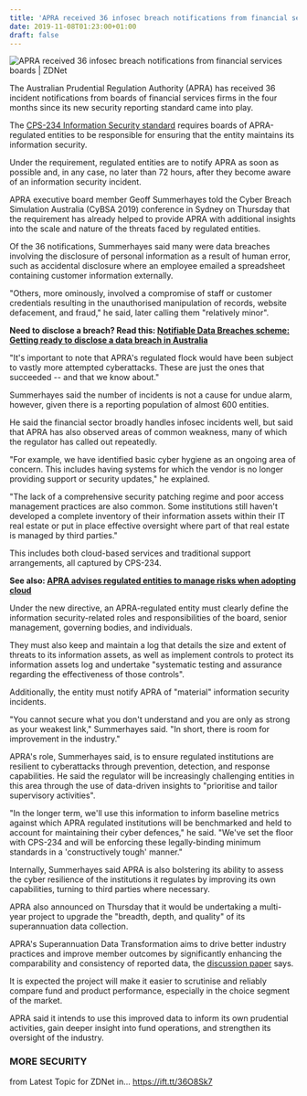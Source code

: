 ```yaml
---
title: 'APRA received 36 infosec breach notifications from financial services boards'
date: 2019-11-08T01:23:00+01:00
draft: false
---
```


![](https://zdnet1.cbsistatic.com/hub/i/r/2019/09/20/71154639-c01a-4477-87cb-bcbf979eb012/thumbnail/770x578/9c34c9fea9144a37acb1d9f3de9e6390/istock-1061357610.jpg "APRA received 36 infosec breach notifications from financial services boards | ZDNet")  

The Australian Prudential Regulation Authority (APRA) has received 36 incident notifications from boards of financial services firms in the four months since its new security reporting standard came into play.

The [CPS-234 Information Security standard](https://www.zdnet.com/article/boards-of-australian-financial-firms-face-tougher-infosec-rules-from-1-july/) requires boards of APRA-regulated entities to be responsible for ensuring that the entity maintains its information security.

Under the requirement, regulated entities are to notify APRA as soon as possible and, in any case, no later than 72 hours, after they become aware of an information security incident.

APRA executive board member Geoff Summerhayes told the Cyber Breach Simulation Australia (CyBSA 2019) conference in Sydney on Thursday that the requirement has already helped to provide APRA with additional insights into the scale and nature of the threats faced by regulated entities.

Of the 36 notifications, Summerhayes said many were data breaches involving the disclosure of personal information as a result of human error, such as accidental disclosure where an employee emailed a spreadsheet containing customer information externally.

"Others, more ominously, involved a compromise of staff or customer credentials resulting in the unauthorised manipulation of records, website defacement, and fraud," he said, later calling them "relatively minor".

**Need to disclose a breach? Read this: [Notifiable Data Breaches scheme: Getting ready to disclose a data breach in Australia](https://www.zdnet.com/article/notifiable-data-breaches-scheme-getting-ready-to-disclose-a-data-breach-in-australia/)**

"It's important to note that APRA's regulated flock would have been subject to vastly more attempted cyberattacks. These are just the ones that succeeded -- and that we know about."

Summerhayes said the number of incidents is not a cause for undue alarm, however, given there is a reporting population of almost 600 entities.

He said the financial sector broadly handles infosec incidents well, but said that APRA has also observed areas of common weakness, many of which the regulator has called out repeatedly.

"For example, we have identified basic cyber hygiene as an ongoing area of concern. This includes having systems for which the vendor is no longer providing support or security updates," he explained.

"The lack of a comprehensive security patching regime and poor access management practices are also common. Some institutions still haven't developed a complete inventory of their information assets within their IT real estate or put in place effective oversight where part of that real estate is managed by third parties."

This includes both cloud-based services and traditional support arrangements, all captured by CPS-234.

**See also: [APRA advises regulated entities to manage risks when adopting cloud](https://www.zdnet.com/article/apra-advises-regulated-entities-to-manage-risks-when-adopting-cloud/)**

Under the new directive, an APRA-regulated entity must clearly define the information security-related roles and responsibilities of the board, senior management, governing bodies, and individuals.

They must also keep and maintain a log that details the size and extent of threats to its information assets, as well as implement controls to protect its information assets log and undertake "systematic testing and assurance regarding the effectiveness of those controls".

Additionally, the entity must notify APRA of "material" information security incidents.

"You cannot secure what you don't understand and you are only as strong as your weakest link," Summerhayes said. "In short, there is room for improvement in the industry."

APRA's role, Summerhayes said, is to ensure regulated institutions are resilient to cyberattacks through prevention, detection, and response capabilities. He said the regulator will be increasingly challenging entities in this area through the use of data-driven insights to "prioritise and tailor supervisory activities".

"In the longer term, we'll use this information to inform baseline metrics against which APRA regulated institutions will be benchmarked and held to account for maintaining their cyber defences," he said. "We've set the floor with CPS-234 and will be enforcing these legally-binding minimum standards in a 'constructively tough' manner."

Internally, Summerhayes said APRA is also bolstering its ability to assess the cyber resilience of the institutions it regulates by improving its own capabilities, turning to third parties where necessary.

APRA also announced on Thursday that it would be undertaking a multi-year project to upgrade the "breadth, depth, and quality" of its superannuation data collection.

APRA's Superannuation Data Transformation aims to drive better industry practices and improve member outcomes by significantly enhancing the comparability and consistency of reported data, the [discussion paper](https://prod.apra.pnx.skpr.live/discussion-paper-superannuation-data-transformation-phase-1) says.

It is expected the project will make it easier to scrutinise and reliably compare fund and product performance, especially in the choice segment of the market.

APRA said it intends to use this improved data to inform its own prudential activities, gain deeper insight into fund operations, and strengthen its oversight of the industry.

### MORE SECURITY

  
  
from Latest Topic for ZDNet in... https://ift.tt/36O8Sk7